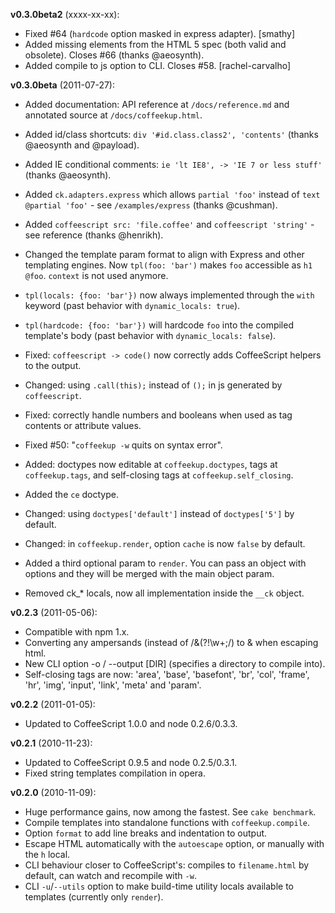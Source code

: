 **v0.3.0beta2** (xxxx-xx-xx):

  - Fixed #64 (`hardcode` option masked in express adapter). [smathy]
  - Added missing elements from the HTML 5 spec (both valid and obsolete). Closes #66 (thanks @aeosynth).
  - Added compile to js option to CLI. Closes #58. [rachel-carvalho]

**v0.3.0beta** (2011-07-27):

  - Added documentation: API reference at `/docs/reference.md` and annotated source at `/docs/coffeekup.html`.

  - Added id/class shortcuts: `div '#id.class.class2', 'contents'` (thanks @aeosynth and @payload).

  - Added IE conditional comments: `ie 'lt IE8', -> 'IE 7 or less stuff'` (thanks @aeosynth).
  
  - Added `ck.adapters.express` which allows `partial 'foo'` instead of `text @partial 'foo'` - see `/examples/express` (thanks @cushman).
  
  - Added `coffeescript src: 'file.coffee'` and `coffeescript 'string'` - see reference (thanks @henrikh).
  
  - Changed the template param format to align with Express and other templating engines. Now `tpl(foo: 'bar')` makes `foo` accessible as `h1 @foo`. `context` is not used anymore.
  
  - `tpl(locals: {foo: 'bar'})` now always implemented through the `with` keyword (past behavior with `dynamic_locals: true`).
  
  - `tpl(hardcode: {foo: 'bar'})` will hardcode `foo` into the compiled template's body (past behavior with `dynamic_locals: false`).
  
  - Fixed: `coffeescript -> code()` now correctly adds CoffeeScript helpers to the output.
  
  - Changed: using `.call(this);` instead of `();` in js generated by `coffeescript`.
  
  - Fixed: correctly handle numbers and booleans when used as tag contents or attribute values.
  
  - Fixed #50: "`coffeekup -w` quits on syntax error".
  
  - Added: doctypes now editable at `coffeekup.doctypes`, tags at `coffeekup.tags`, and self-closing tags at `coffeekup.self_closing`.
  
  - Added the `ce` doctype.
  
  - Changed: using `doctypes['default']` instead of `doctypes['5']` by default.
  
  - Changed: in `coffeekup.render`, option `cache` is now `false` by default.

  - Added a third optional param to `render`. You can pass an object with options and they will be merged with the main object param.
  
  - Removed ck_* locals, now all implementation inside the `__ck` object.

**v0.2.3** (2011-05-06):

  - Compatible with npm 1.x.
  - Converting any ampersands (instead of /&(?!\w+;/) to &amp; when escaping html.
  - New CLI option -o / --output [DIR] (specifies a directory to compile into).
  - Self-closing tags are now: 'area', 'base', 'basefont', 'br', 'col', 'frame', 'hr', 'img', 'input', 'link', 'meta' and 'param'.

**v0.2.2** (2011-01-05):

  - Updated to CoffeeScript 1.0.0 and node 0.2.6/0.3.3.

**v0.2.1** (2010-11-23):

  - Updated to CoffeeScript 0.9.5 and node 0.2.5/0.3.1.
  - Fixed string templates compilation in opera.

**v0.2.0** (2010-11-09):

  - Huge performance gains, now among the fastest. See `cake benchmark`.
  - Compile templates into standalone functions with `coffeekup.compile`.
  - Option `format` to add line breaks and indentation to output.
  - Escape HTML automatically with the `autoescape` option, or manually with the `h` local.
  - CLI behaviour closer to CoffeeScript's: compiles to `filename.html` by default, can watch and recompile with `-w`.
  - CLI `-u`/`--utils` option to make build-time utility locals available to templates (currently only `render`).

